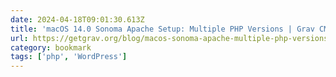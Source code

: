 ```yaml
---
date: 2024-04-18T09:01:30.613Z
title: 'macOS 14.0 Sonoma Apache Setup: Multiple PHP Versions | Grav CMS'
url: https://getgrav.org/blog/macos-sonoma-apache-multiple-php-versions
category: bookmark
tags: ['php', 'WordPress']
---
```

